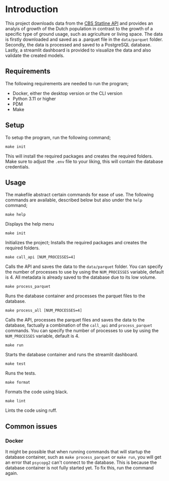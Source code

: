 # Introduction
This project downloads data from the [CBS Statline API]() and provides an analyis of growth of the Dutch population in contrast to the growth of a specific type of ground usage, such as agriculture or living space. The data is firstly downloaded and saved as a .parquet file in the `data/parquet` folder. Secondly, the data is processed and saved to a PostgreSQL database. Lastly, a streamlit dashboard is provided to visualize the data and also validate the created models.

## Requirements
The following requirements are needed to run the program;
- Docker, either the desktop version or the CLI version
- Python 3.11 or higher
- PDM
- Make

## Setup
To setup the program, run the following command;
```
make init
```
This will install the required packages and creates the required folders. Make sure to adjust the `.env` file to your liking, this will contain the database credentials.

## Usage
The makefile abstract certain commands for ease of use. The following commands are available, described below but also under the `help` command;
```
make help
```
Displays the help menu
```
make init
```
Initializes the project; Installs the required packages and creates the required folders.
```
make call_api [NUM_PROCESSES=4]
```
Calls the API and saves the data to the `data/parquet` folder. You can specify the number of processes to use by using the `NUM_PROCESSES` variable, default is 4. All metadata is already saved to the database due to its low volume.
```
make process_parquet
```
Runs the database container and processes the parquet files to the database.
```
make process_all [NUM_PROCESSES=4]
```
Calls the API, processes the parquet files and saves the data to the database, factually a combination of the `call_api` and `process_parquet` commands. You can specify the number of processes to use by using the `NUM_PROCESSES` variable, default is 4.
```
make run
```
Starts the database container and runs the streamlit dashboard.
```
make test
```
Runs the tests.
```
make format
```
Formats the code using black.
```
make lint
```
Lints the code using ruff.

## Common issues
### Docker
It might be possible that when running commands that will startup the database container, such as `make process_parquet` or `make run`, you will get an error that `psycopg2` can't connect to the database. This is because the database container is not fully started yet. To fix this, run the command again. 